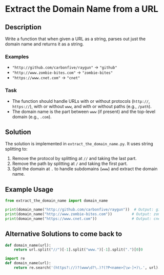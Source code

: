 # Extract the Domain Name from a URL

## Description
Write a function that when given a URL as a string, parses out just the domain name and returns it as a string.

### Examples
- `"http://github.com/carbonfive/raygun"` -> `"github"`
- `"http://www.zombie-bites.com"` -> `"zombie-bites"`
- `"https://www.cnet.com"` -> `"cnet"`

### Task
- The function should handle URLs with or without protocols (`http://`, `https://`), with or without `www`, and with or without paths (e.g., `/path`).
- The domain name is the part between `www` (if present) and the top-level domain (e.g., `.com`).

## Solution
The solution is implemented in `extract_the_domain_name.py`. It uses string splitting to:
1. Remove the protocol by splitting at `//` and taking the last part.
2. Remove the path by splitting at `/` and taking the first part.
3. Split the domain at `.` to handle subdomains (`www`) and extract the domain name.

## Example Usage
```python
from extract_the_domain_name import domain_name

print(domain_name("http://github.com/carbonfive/raygun"))  # Output: github
print(domain_name("http://www.zombie-bites.com"))         # Output: zombie-bites
print(domain_name("https://www.cnet.com"))                # Output: cnet
```

##  Alternative Solutions to come back to

```python
def domain_name(url):
    return url.split("//")[-1].split("www.")[-1].split(".")[0]0
```

```python
import re
def domain_name(url):
    return re.search('(https?://)?(www\d?\.)?(?P<name>[\w-]+)\.', url).group('name')
```